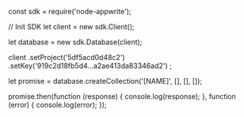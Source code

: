 const sdk = require('node-appwrite');

// Init SDK
let client = new sdk.Client();

let database = new sdk.Database(client);

client
    .setProject('5df5acd0d48c2')
    .setKey('919c2d18fb5d4...a2ae413da83346ad2')
;

let promise = database.createCollection('[NAME]', [], [], []);

promise.then(function (response) {
    console.log(response);
}, function (error) {
    console.log(error);
});